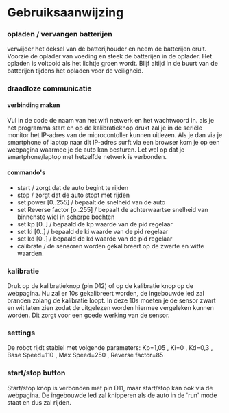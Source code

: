# Gebruiksaanwijzing

### opladen / vervangen batterijen
verwijder het deksel van de batterijhouder en neem de batterijen eruit. Voorzie de oplader van voeding en steek de batterijen in de oplader. Het opladen is voltooid als het lichtje groen wordt. Blijf altijd in de buurt van de batterijen tijdens het opladen voor de veiligheid.

### draadloze communicatie
#### verbinding maken
Vul in de code de naam van het wifi netwerk en het wachtwoord in. als je het programma start en op de kalibratieknop drukt zal je in de seriële monitor het IP-adres van de microcontoller kunnen uitlezen. Als je dan via je smartphone of laptop naar dit IP-adres surft via een browser kom je op een webpagina waarmee je de auto kan besturen. Let wel op dat je smartphone/laptop met hetzelfde netwerk is verbonden.

#### commando's 
- start / zorgt dat de auto begint te rijden 
- stop  / zorgt dat de auto stopt met rijden
- set power [0..255]  / bepaalt de snelheid van de auto
- set Reverse factor [o..255] / bepaalt de achterwaartse snelheid van binnenste wiel in scherpe bochten
- set kp [0..] / bepaald de kp waarde van de pid regelaar
- set ki [0..] / bepaald de ki waarde van de pid regelaar
- set kd [0..] / bepaald de kd waarde van de pid regelaar
- calibrate / de sensoren worden gekalibreert op de zwarte en witte waarden.  

### kalibratie
Druk op de kalibratieknop (pin D12) of op de kalibratie knop op de webpagina. Nu zal er 10s gekalibreert worden, de ingebouwde led zal branden zolang de kalibratie loopt. In deze 10s moeten je de sensor zwart en wit laten zien zodat de uitgelezen worden hiermee vergeleken kunnen worden. Dit zorgt voor een goede werking van de sensor.  

### settings
De robot rijdt stabiel met volgende parameters:  Kp=1,05 , Ki=0 , Kd=0,3 , Base Speed=110 , Max Speed=250 , Reverse factor=85

### start/stop button
Start/stop knop is verbonden met pin D11, maar start/stop kan ook via de webpagina. De ingebouwde led zal knipperen als de auto in de 'run' mode staat en dus zal rijden.
